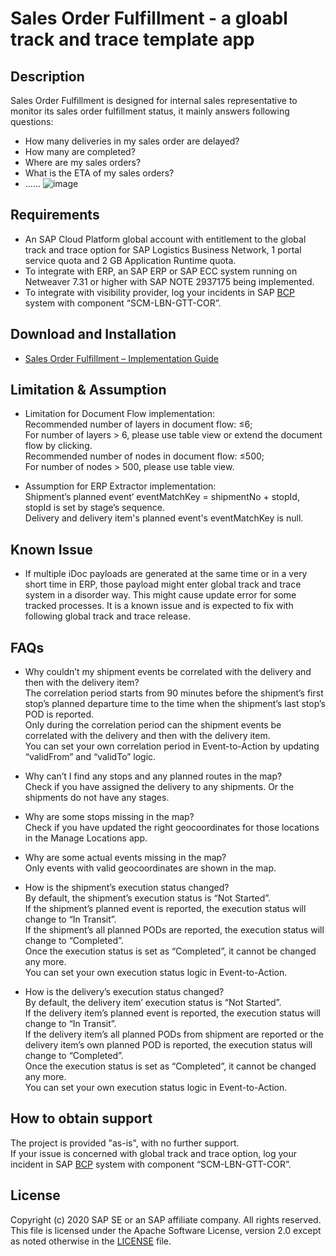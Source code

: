 # Sales Order Fulfillment - a gloabl track and trace template app

## Description
Sales Order Fulfillment is designed for internal sales representative to monitor its sales order fulfillment status, it mainly answers following questions:
* How many deliveries in my sales order are delayed?
* How many are completed?
* Where are my sales orders?
* What is the ETA of my sales orders?
* ……
![image](https://github.com/SAP-samples/logistics-business-network-gtt-samples/blob/master/lbn-gtt-sof-sample/Documents/screenshot.png)

## Requirements
* An SAP Cloud Platform global account with entitlement to the global track and trace option for SAP Logistics Business Network, 1 portal service quota and 2 GB Application Runtime quota. 
* To integrate with ERP, an SAP ERP or SAP ECC system running on Netweaver 7.31 or higher with SAP NOTE 2937175 being implemented. 
* To integrate with visibility provider, log your incidents in SAP [BCP](https://support.wdf.sap.corp/) system with component “SCM-LBN-GTT-COR”. 

## Download and Installation
* [Sales Order Fulfillment – Implementation Guide](https://github.com/SAP-samples/logistics-business-network-gtt-samples/blob/dev/lbn-gtt-sof-sample/Documents/01_Implementation%20Guide%20-%20SOF.pdf)

## Limitation & Assumption
* Limitation for Document Flow implementation: </br>
Recommended number of layers in document flow: ≤6; </br>
For number of layers > 6, please use table view or extend the document flow by clicking. </br>
Recommended number of nodes in document flow: ≤500; </br>
For number of nodes > 500, please use table view. </br>

* Assumption for ERP Extractor implementation: </br>
Shipment’s planned event’ eventMatchKey = shipmentNo + stopId, stopId is set by stage’s sequence. </br>
Delivery and delivery item's planned event's eventMatchKey is null. </br>

## Known Issue
* If multiple iDoc payloads are generated at the same time or in a very short time in ERP, those payload might enter global track and trace system in a disorder way. This might cause update error for some tracked processes. It is a known issue and is expected to fix with following global track and trace release.

## FAQs
* Why couldn’t my shipment events be correlated with the delivery and then with the delivery item? </br>
The correlation period starts from 90 minutes before the shipment’s first stop’s planned departure time to the time when the shipment’s last stop’s POD is reported. </br>
Only during the correlation period can the shipment events be correlated with the delivery and then with the delivery item. </br>
You can set your own correlation period in Event-to-Action by updating “validFrom” and “validTo” logic. </br>

* Why can’t I find any stops and any planned routes in the map? </br>
Check if you have assigned the delivery to any shipments. Or the shipments do not have any stages. </br>
 
* Why are some stops missing in the map? </br>
Check if you have updated the right geocoordinates for those locations in the Manage Locations app. </br>

* Why are some actual events missing in the map? </br>
Only events with valid geocoordinates are shown in the map. </br>

* How is the shipment’s execution status changed? </br>
By default, the shipment’s execution status is “Not Started”. </br>
If the shipment’s planned event is reported, the execution status will change to “In Transit”. </br>
If the shipment’s all planned PODs are reported, the execution status will change to “Completed”. </br>
Once the execution status is set as “Completed”, it cannot be changed any more. </br>
You can set your own execution status logic in Event-to-Action. </br>

* How is the delivery’s execution status changed? </br>
By default, the delivery item’ execution status is “Not Started”. </br>
If the delivery item’s planned event is reported, the execution status will change to “In Transit”. </br>
If the delivery item’s all planned PODs from shipment are reported or the delivery item’s own planned POD is reported, the execution status will change to “Completed”. </br>
Once the execution status is set as “Completed”, it cannot be changed any more. </br>
You can set your own execution status logic in Event-to-Action. </br>

## How to obtain support
The project is provided "as-is", with no further support. </br>
If your issue is concerned with global track and trace option, log your incident in SAP [BCP]( https://support.wdf.sap.corp/) system with component “SCM-LBN-GTT-COR”. 

## License
Copyright (c) 2020 SAP SE or an SAP affiliate company. All rights reserved. This file is licensed under the Apache Software License, version 2.0 except as noted otherwise in the [LICENSE](LICENSE) file.   
